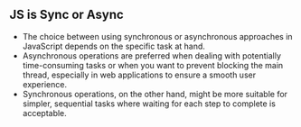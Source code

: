 ## JS is Sync or Async

- The choice between using synchronous or asynchronous approaches in JavaScript depends on the specific task at hand.
- Asynchronous operations are preferred when dealing with potentially time-consuming tasks or when you want to prevent blocking the main thread, especially in web applications to ensure a smooth user experience.
- Synchronous operations, on the other hand, might be more suitable for simpler, sequential tasks where waiting for each step to complete is acceptable.